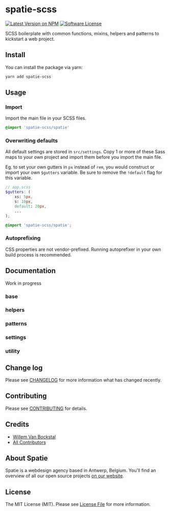 # spatie-scss

[![Latest Version on NPM](https://img.shields.io/npm/v/spatie-scss.svg?style=flat-square)](https://npmjs.com/package/spatie-scss)
[![Software License](https://img.shields.io/badge/license-MIT-brightgreen.svg?style=flat-square)](LICENSE.md)

SCSS boilerplate with common functions, mixins, helpers and patterns to kickstart a web project.

## Install

You can install the package via yarn:

```bash
yarn add spatie-scss
```

## Usage

### Import

Import the main file in your SCSS files.

```scss
@import 'spatie-scss/spatie'
```

### Overwriting defaults

All default settings are stored in `src/settings`. Copy 1 or more of these Sass maps to your own project and import them before you import the main file.

Eg. to set your own gutters in `px` instead of `rem`, you would construct or import your own `$gutters` variable.
Be sure to remove the `!default` flag for this variable.

```scss
// app.scss
$gutters: (
    xs: 5px,
    s: 10px,
    default: 20px,
    ...
);

@import 'spatie-scss/spatie';
```

### Autoprefixing

CSS properties are not vendor-prefixed. Running autoprefixer in your own build process is recommended.


## Documentation

Work in progress

### base

### helpers

### patterns

### settings

### utility


## Change log

Please see [CHANGELOG](CHANGELOG.md) for more information what has changed recently.


## Contributing

Please see [CONTRIBUTING](CONTRIBUTING.md) for details.


## Credits

- [Willem Van Bockstal](https://github.com/willemvb)
- [All Contributors](../../contributors)


## About Spatie

Spatie is a webdesign agency based in Antwerp, Belgium. You'll find an overview of all our open source projects [on our website](https://spatie.be/opensource).


## License

The MIT License (MIT). Please see [License File](LICENSE.md) for more information.
